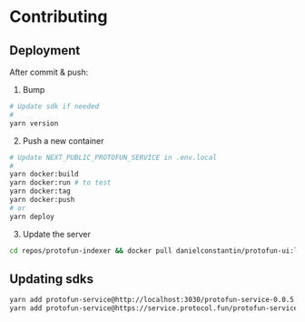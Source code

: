 # Contributing

## Deployment

After commit & push:

1. Bump

  ```sh
  # Update sdk if needed
  #
  yarn version
  ```

2. Push a new container

  ```sh
  # Update NEXT_PUBLIC_PROTOFUN_SERVICE in .env.local
  #
  yarn docker:build
  yarn docker:run # to test
  yarn docker:tag
  yarn docker:push
  # or 
  yarn deploy
  ```

3. Update the server

  ```sh
  cd repos/protofun-indexer && docker pull danielconstantin/protofun-ui:latest && make start-graph-node
  ```

## Updating sdks

```sh
yarn add protofun-service@http://localhost:3030/protofun-service-0.0.5.tgz
yarn add protofun-service@https://service.protocol.fun/protofun-service-0.0.5.tgz
```

